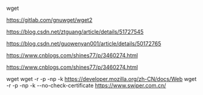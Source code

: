wget

https://gitlab.com/gnuwget/wget2



https://blog.csdn.net/ztguang/article/details/51727545



https://blog.csdn.net/guowenyan001/article/details/50172765



https://www.cnblogs.com/shines77/p/3460274.html

https://www.cnblogs.com/shines77/p/3460274.html



wget
wget -r -p -np -k https://developer.mozilla.org/zh-CN/docs/Web
wget -r -p -np -k --no-check-certificate https://www.swiper.com.cn/